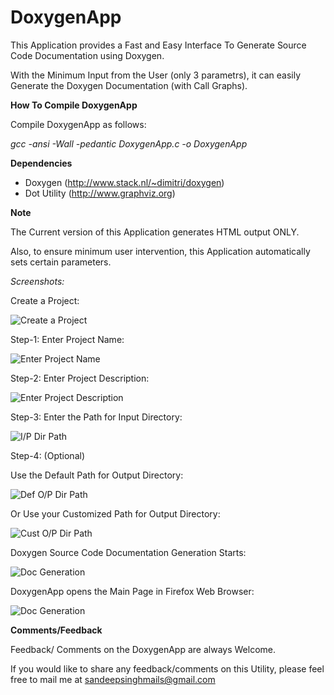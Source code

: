 DoxygenApp
==========

This Application provides a Fast and Easy Interface To Generate Source Code Documentation using Doxygen.

With the Minimum Input from the User (only 3 parametrs), it can easily Generate the Doxygen Documentation (with Call Graphs).


**How To Compile DoxygenApp**

Compile DoxygenApp as follows:

*gcc -ansi -Wall -pedantic DoxygenApp.c -o DoxygenApp*


**Dependencies**

- Doxygen       (http://www.stack.nl/~dimitri/doxygen)
- Dot Utility   (http://www.graphviz.org)

**Note**

The Current version of this Application generates HTML output ONLY.

Also, to ensure minimum user intervention, this Application automatically sets certain parameters.

*Screenshots:*

Create a Project:

![Create a Project](https://github.com/sandeepsinghmails/DoxygenApp/tree/master/Images/DoxygenApp_Sample_Usage_1.jpeg)


Step-1: Enter Project Name:

![Enter Project Name](https://github.com/sandeepsinghmails/DoxygenApp/tree/master/Images/DoxygenApp_Sample_Usage_2.jpeg)


Step-2: Enter Project Description:

![Enter Project Description](https://github.com/sandeepsinghmails/DoxygenApp/tree/master/Images/DoxygenApp_Sample_Usage_3.jpeg)


Step-3: Enter the Path for Input Directory:

![I/P Dir Path](https://github.com/sandeepsinghmails/DoxygenApp/tree/master/Images/DoxygenApp_Sample_Usage_4.jpeg)


Step-4: (Optional)

Use the Default Path for Output Directory:

![Def O/P Dir Path](https://github.com/sandeepsinghmails/DoxygenApp/tree/master/Images/DoxygenApp_Sample_Usage_5.jpeg)


Or Use your Customized Path for Output Directory:

![Cust O/P Dir Path](https://github.com/sandeepsinghmails/DoxygenApp/tree/master/Images/DoxygenApp_Sample_Usage_6.jpeg)


Doxygen Source Code Documentation Generation Starts:

![Doc Generation](https://github.com/sandeepsinghmails/DoxygenApp/tree/master/Images/DoxygenApp_Sample_Usage_7.jpeg)


DoxygenApp opens the Main Page in Firefox Web Browser:

![Doc Generation](https://github.com/sandeepsinghmails/DoxygenApp/tree/master/Images/DoxygenApp_Sample_Usage_8.jpeg)


**Comments/Feedback**

Feedback/ Comments on the DoxygenApp are always Welcome.

If you would like to share any feedback/comments on this Utility, please feel free to mail me at sandeepsinghmails@gmail.com
